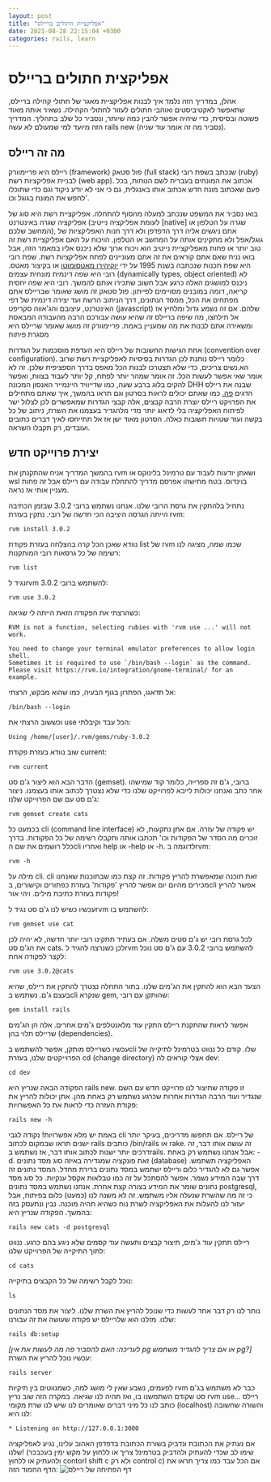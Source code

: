 ```yaml
---
layout: post
title: "אפליקציית חתולים בריילס"
date: 2021-08-28 22:15:04 +0300
categories: rails, learn
---
```


# אפליקצית חתולים בריילס

אהלן, במדריך הזה נלמד איך לבנות אפליקציית מאגר של חתולי קהילה בריילס, שתאפשר לאקטיביסטים ואוהבי חתולים לעזור לחתולי הקהילה. נשאיר אותה מאוד פשוטה ובסיסית, כדי שיהיה אפשר להבין כמה שיותר, ונסביר כל שלב בתהליך. המדריך הזה מיועד למי שמעולם לא עשה rails new (נסביר מה זה אומר עוד שניה).

## מה זה ריילס

ריילס היא פריימוורק (framework) פול סטאק (full stack) שנכתב בשפת רובי (ruby) לבניית אפליקציות רשת (web app). אכתוב את המונחים בעברית לשם הנוחות, בכל פעם שאכתוב מונח חדש אכתוב אותו באנגלית, גם כי אני לא יודע ניקוד וגם כדי שתוכלו לחפש את המונח בגוגל וכו'.

בואו נסביר את המשפט שנכתב למעלה מהסוף להתחלה.
אפליקציית רשת היא סוג של אפליקציה שגרה באינטרנט (לעומת אפליקציה נייטיב [native] שגרה על הטלפון או המחשב שלכם), אתם ניגשים אליה דרך הדפדפן ולא דרך חנות האפליקציות של גוגל/אפל ולא מתקינים אותה על המחשב או הטלפון. הויכוח על האם אפליקציית רשת זה טוב יותר או פחות מאפליקציית נייטיב הוא ויכוח ארוך שלא ניכנס אליו במאמר הזה, אבל בואו נניח שאם אתם קוראים את זה אתם מעוניינים לפתח אפליקציות רשת.
שפת רובי היא שפת תכנות שנכתבה בשנת 1995 על ידי [יוקיהירו מאטסומוטו](https://en.wikipedia.org/wiki/Yukihiro_Matsumoto) או בקיצור מאטס. רובי היא שפה דינמית מונחית עצמים (dynamically types, object oriented) לא ניכנס למושגים האלה כרגע אבל חשוב שתכירו אותם להמשך. רובי היא שפה יחסית קריאה, דומה במובנים מסויימים לפייתון.
פול סטאק זה מושג שאומר שבריילס אתם מפתחים את הכל, ממסד הנתונים, דרך הניתוב הרשת ועד יצירה דינמית של דפי האינטרנט, עיצובם והג'אווה סקריפט (javascript) שלהם. אם זה נשמע גדול ומלחיץ אז אל תילחצו, מה שיפה בריילס זה שהיא עושה עבורכם הרבה מהעבודה המבאסת ומשאירה אתם לבנות את מה שמעניין באמת.
פריימוורק זה מושג שאומר שריילס היא מסגרת פיתוח

אחת הגישות החשובות של ריילס היא העדפת מוסכמות על הגדרות (convention over configuration). כלומר ריילס נותנת לכן הגדרות בסיסיות לאפליקציית רשת שרוב הא.נשים צריכים, כדי שלא תצטרכו לבנות הכל מאפס בדרך הספציפית שלכן. זה לא אומר שאי אפשר לעשות הכל. זה אומר שמהר יותר לפתח, קל יותר לעבוד בצוות, ואפשר להקים בלוג ברבע שעה, כמו שדייוויד היינמייר האנסון המכונה DHH שבנה את ריילס הדגים [פה.](https://www.youtube.com/watch?v=Gzj723LkRJY) כמו שאתם יכולים לראות בסרטון וגם תראו בהמשך, איך שאתם מתחילים את הפרויקט ריילס יוצרת הרבה קבצים, אלה קבצי הגדרות שמאפשרים לכן לצלול ישר לפיתוח האפליקציה בלי לדאוג יותר מדי מלהגדיר בעצמנו את השרת, ניתוב של כל בקשה ועוד שטויות חשובות כאלה. הסרטון מאוד ישן אז אל תתייחסו לאיך דברים כתובים ועובדים, רק תקבלו השראה.

## יצירת פרוייקט חדש

בהמשך המדריך אניח שהתקנתן את rvm ושאתן יודעות לעבוד עם טרמינל בלינוקס או wsl בוינדוס. בטח מתישהו אפרסם מדריך להתחלת עבודה עם ריילס אבל זה פחות מעניין אותי אז נראה.

נתחיל בלהתקין את גרסת הרובי שלנו. אנחנו נשתמש ברובי 3.0.2 שבזמן הכתיבה הייתה הגרסה היציבה הכי חדשה של רובי.
נתקין בעזרת rvm:

    rvm install 3.0.2

נוודא שאכן הכל קרה בהצלחה בעזרת פקודת list של rvm שכמו שמה, מציגה לנו רשימה של כל גרסאות רובי המותקנות:

    rvm list

נגיד לrvm להשתמש ברובי 3.0.2:

    rvm use 3.0.2

כשהרצתי את הפקודה הזאת הייתה לי שגיאה:

    RVM is not a function, selecting rubies with 'rvm use ...' will not work.

    You need to change your terminal emulator preferences to allow login shell.
    Sometimes it is required to use `/bin/bash --login` as the command.
    Please visit https://rvm.io/integration/gnome-terminal/ for an example.

אל תדאגו, הפתרון בגוף הבעיה, כמו שהוא מבקש, הרצתי:

    /bin/bash --login

וכששוב הרצתי את use הכל עבד וקיבלתי:

    Using /home/[user]/.rvm/gems/ruby-3.0.2

שוב נוודא בעזרת פקודת current:

    rvm current

הדבר הבא הוא ליצור ג'ם סט (gemset). ברובי, ג'ם זה ספרייה, כלומר קוד שמישהו אחר כתב ואנחנו יכולות לייבא לפרוייקט שלנו כדי שלא נצטרך לכתוב אותו בעצמנו.
ניצור ג'ם סט עם שם הפרוייקט שלנו:

    rvm gemset create cats

בכמעט כל cli (command line interface) יש פקודה של עזרה. אם אתן נתקעות, לא זוכרים מה הסדר של הפקודות וכו' תכתבו אותה ותקבלו רשימה של כל הפקודות. בדרך כלל רושמים את שם הcli ואחריו help או -help או -h.
לדוגמה בrvm:

    rvm -h

מילה על cli. cli זאת תוכנה שמאפשרת להריץ פקודות. זה קצת כמו שבתוכנות שאנחנו מכירים מהיום יום אפשר להריץ 'פקודות' בעזרת כפתורים וקישורים, בcli אפשר להריץ פקודות בעזרת כתיבת מילים. ויהי אור!

עכשיו כשיש לנו ג'ם סט נגיד לrvm להשתמש בו:

    rvm gemset use cat

לכל גרסת רובי יש ג'ם סטים משלה. אם בעתיד תתקינו רובי יותר חדשה, לא יהיה לכן את הג'ם סט cats. לכן כשנרצה להגיד לrvm להשתמש ברובי 3.0.2 עם ג'ם סט נוכל לקצר לפקודה אחת:

    rvm use 3.0.2@cats

הצעד הבא הוא להתקין את הג'מים שלנו. בתור התחלה נצטרך להתקין את ריילס, שהיא בעצם ג'ם.
נשתמש בcli שנקרא gem, שהותקן עם רובי:

    gem install rails

אפשר לראות שהתקנת ריילס התקין עוד מלאנטלפים ג'מים אחרים. אלה הן הג'מים שריילס תלוי בהן (dependencies).

עכשיו כשריילס מותקן, אפשר להשתמש בcli שלו.
קודם כל ננווט בטרמינל לתיקייה של הפרוייקטים שלנו, בעזרת cd (change directory) אצלי קוראים לה dev:

    cd dev

הפקודה הבאה שנריץ היא rails new. זו פקודה שתיצור לנו פרוייקט חדש עם השם שנגדיר ועוד הרבה הגדרות אחרות שכרגע נשתמש רק באחת מהן. אתן יכולות להריץ את פקודת העזרה כדי לראות את כל האפשרויות:

    rails new -h

באמת יש מלא אפשרויות!
נקודה לגבי cli של ריילס. אם תחפשו מדריכים, בעיקר יותר ישנים תראו שבמקום לכתוב rails כותבים /bin/rails או rake. זה עושה אותו דבר, זה דרכים יותר ישנות לכתוב אותו דבר, אז נשתמש בrails.
אבל אנחנו נשתמש רק באחת: -d. זאת פונקציה שמגדירה באיזה סוג מסד נתונים (database) האפליקציה תשתמש. אפשר גם לא להגדיר כלום וריילס ישתמש במסד נתונים ברירת מחדל.
המסד נתונים זה דרך שבה המידע נשמר. אפשר להסתכל על זה כמו טבלאות אקסל ענקיות. כל סוג מסד נתונים שומר את המידע בצורה קצת אחרת. אנחנו נשתמש במסד נתונים postgresql, כי זה מה שהשרת שנעלה אליו משתמש. זה לא משנה לנו (כמעט) כלום בפיתוח, אבל יעזור לנו להעלות את האפליקציה לשרת נוח כשהיא תהיה מוכנה. נבין ונתעסק בזה בהמשך.
הפקודה שנריץ היא:

    rails new cats -d postgresql

ריילס תתקין עוד ג'מים, תיצור קבצים ותעשה עוד קסמים שלא ניגע בהם כרגע.
ננווט לתוך התיקייה של הפרוייקט שלנו:

    cd cats

נוכל לקבל רשימה של כל הקבצים בתיקייה:

    ls

נותר לנו רק דבר אחד לעשות כדי שנוכל להריץ את השרת שלנו. ליצור את מסד הנתונים שלנו. מזלנו הוא שלריילס יש פקודה שעושה את זה עבורנו:

    rails db:setup

_[לעריכה: האם להסביר פה מה לעשות את אין pg או אם צריך להגדיר משתמש pg?]_
עכשיו נוכל להריץ את השרת:

    rails server

לפעמים, נשבע שאין לי מושג למה, כשמנווטים בין תיקיות rvm כבר לא משתמש בג'ם סט שקודם השתמשנו בו, ואז תהיה לנו שגיאה. במקרה הזה שוב נריץ rvm use...
ריילס כותב לנו כל מיני דברים שאומרים לנו שיש לנו שרת מקומי (localhost) והשורה שחשובה לנו היא:

    * Listening on http://127.0.0.1:3000

אם נעתיק את הכתובת ונדביק בשורת הכתובת בדפדפן האהוב עלינו, נגיע לאפליקציה שלנו!
(שימו לב שכדי להעתיק ולהדביק בטרמינל צריך או ללחוץ על מקש ימין בעכבכר ולהעתיק או ללחוץ contorl shift c ולא רק control c)
אם הכל עבד כמו צריך תראו את הדף החמוד הזה:
![דף הפתיחה של ריילס](https://i.imgur.com/hnUJYMc.jpg)

